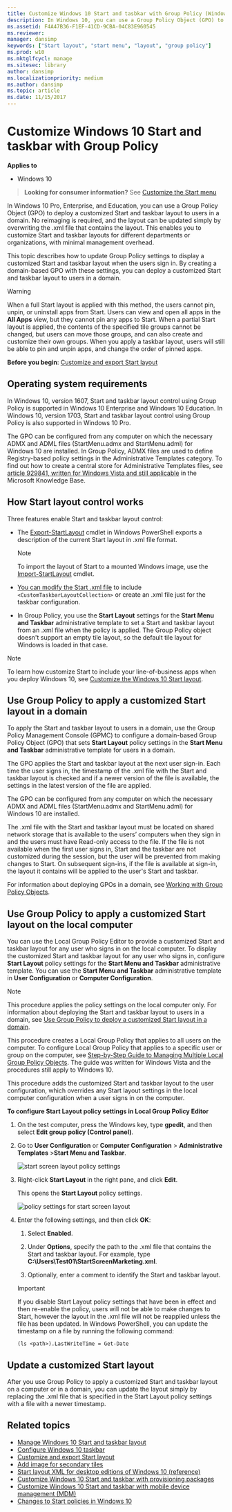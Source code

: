```yaml
---
title: Customize Windows 10 Start and tasbkar with Group Policy (Windows 10)
description: In Windows 10, you can use a Group Policy Object (GPO) to deploy a customized Start layout to users in a domain.
ms.assetid: F4A47B36-F1EF-41CD-9CBA-04C83E960545
ms.reviewer: 
manager: dansimp
keywords: ["Start layout", "start menu", "layout", "group policy"]
ms.prod: w10
ms.mktglfcycl: manage
ms.sitesec: library
author: dansimp
ms.localizationpriority: medium
ms.author: dansimp
ms.topic: article
ms.date: 11/15/2017
---
```


# Customize Windows 10 Start and taskbar with Group Policy


**Applies to**

-   Windows 10

>**Looking for consumer information?** See [Customize the Start menu](https://go.microsoft.com/fwlink/p/?LinkId=623630)

In Windows 10 Pro, Enterprise, and Education, you can use a Group Policy Object (GPO) to deploy a customized Start and taskbar layout to users in a domain. No reimaging is required, and the layout can be updated simply by overwriting the .xml file that contains the layout. This enables you to customize Start and taskbar layouts for different departments or organizations, with minimal management overhead.

This topic describes how to update Group Policy settings to display a customized Start and taskbar layout when the users sign in. By creating a domain-based GPO with these settings, you can deploy a customized Start and taskbar layout to users in a domain.

>[!WARNING]
>When a full Start layout is applied with this method, the users cannot pin, unpin, or uninstall apps from Start. Users can view and open all apps in the **All Apps** view, but they cannot pin any apps to Start. When a partial Start layout is applied, the contents of the specified tile groups cannot be changed, but users can move those groups, and can also create and customize their own groups. When you apply a taskbar layout, users will still be able to pin and unpin apps, and change the order of pinned apps.

 

**Before you begin**: [Customize and export Start layout](customize-and-export-start-layout.md)

## Operating system requirements


In Windows 10, version 1607, Start and taskbar layout control using Group Policy is supported in Windows 10 Enterprise and Windows 10 Education. In Windows 10, version 1703, Start and taskbar layout control using Group Policy is also supported in Windows 10 Pro.

The GPO can be configured from any computer on which the necessary ADMX and ADML files (StartMenu.admx and StartMenu.adml) for Windows 10 are installed. In Group Policy, ADMX files are used to define Registry-based policy settings in the Administrative Templates category. To find out how to create a central store for Administrative Templates files, see [article 929841, written for Windows Vista and still applicable](https://go.microsoft.com/fwlink/p/?LinkId=691687) in the Microsoft Knowledge Base.

## <a href="" id="bkmk-howstartscreencontrolworks"></a>How Start layout control works


Three features enable Start and taskbar layout control:

-   The [Export-StartLayout](https://docs.microsoft.com/powershell/module/startlayout/export-startlayout?view=win10-ps) cmdlet in Windows PowerShell exports a description of the current Start layout in .xml file format. 

    >[!NOTE]
    >To import the layout of Start to a mounted Windows image, use the [Import-StartLayout](https://docs.microsoft.com/powershell/module/startlayout/import-startlayout) cmdlet.

-    [You can modify the Start .xml file](configure-windows-10-taskbar.md) to include  `<CustomTaskbarLayoutCollection>` or create an .xml file just for the taskbar configuration. 

-   In Group Policy, you use the **Start Layout** settings for the **Start Menu and Taskbar** administrative template to set a Start and taskbar layout from an .xml file when the policy is applied. The Group Policy object doesn't support an empty tile layout, so the default tile layout for Windows is loaded in that case.

>[!NOTE]
>To learn how customize Start to include your line-of-business apps when you deploy Windows 10, see [Customize the Windows 10 Start layout]( https://go.microsoft.com/fwlink/p/?LinkId=620863).

 

## <a href="" id="bkmk-domaingpodeployment"></a>Use Group Policy to apply a customized Start layout in a domain


To apply the Start and taskbar layout to users in a domain, use the Group Policy Management Console (GPMC) to configure a domain-based Group Policy Object (GPO) that sets **Start Layout** policy settings in the **Start Menu and Taskbar** administrative template for users in a domain.

The GPO applies the Start and taskbar layout at the next user sign-in. Each time the user signs in, the timestamp of the .xml file with the Start and taskbar layout is checked and if a newer version of the file is available, the settings in the latest version of the file are applied.

The GPO can be configured from any computer on which the necessary ADMX and ADML files (StartMenu.admx and StartMenu.adml) for Windows 10 are installed.

The .xml file with the Start and taskbar layout must be located on shared network storage that is available to the users’ computers when they sign in and the users must have Read-only access to the file. If the file is not available when the first user signs in, Start and the taskbar are not customized during the session, but the user will be prevented from making changes to Start. On subsequent sign-ins, if the file is available at sign-in, the layout it contains will be applied to the user's Start and taskbar.

For information about deploying GPOs in a domain, see [Working with Group Policy Objects](https://go.microsoft.com/fwlink/p/?LinkId=620889).

## <a href="" id="bkmk-localgpimport"></a>Use Group Policy to apply a customized Start layout on the local computer


You can use the Local Group Policy Editor to provide a customized Start and taskbar layout for any user who signs in on the local computer. To display the customized Start and taskbar layout for any user who signs in, configure **Start Layout** policy settings for the **Start Menu and Taskbar** administrative template. You can use the **Start Menu and Taskbar** administrative template in **User Configuration** or **Computer Configuration**.

>[!NOTE]
>This procedure applies the policy settings on the local computer only. For information about deploying the Start and taskbar layout to users in a domain, see [Use Group Policy to deploy a customized Start layout in a domain](#bkmk-domaingpodeployment).
>
>This procedure creates a Local Group Policy that applies to all users on the computer. To configure Local Group Policy that applies to a specific user or group on the computer, see [Step-by-Step Guide to Managing Multiple Local Group Policy Objects](https://go.microsoft.com/fwlink/p/?LinkId=620881). The guide was written for Windows Vista and the procedures still apply to Windows 10.


This procedure adds the customized Start and taskbar layout to the user configuration, which overrides any Start layout settings in the local computer configuration when a user signs in on the computer.

**To configure Start Layout policy settings in Local Group Policy Editor**

1. On the test computer, press the Windows key, type **gpedit**, and then select **Edit group policy (Control panel)**.

2. Go to **User Configuration** or **Computer Configuration** &gt; **Administrative Templates** &gt;**Start Menu and Taskbar**.

   ![start screen layout policy settings](images/starttemplate.jpg)

3. Right-click **Start Layout** in the right pane, and click **Edit**.

   This opens the **Start Layout** policy settings.

   ![policy settings for start screen layout](images/startlayoutpolicy.jpg)

4. Enter the following settings, and then click **OK**:

   1.  Select **Enabled**.

   2.  Under **Options**, specify the path to the .xml file that contains the Start and taskbar layout. For example, type **C:\\Users\\Test01\\StartScreenMarketing.xml**.

   3.  Optionally, enter a comment to identify the Start and taskbar layout.

   > [!IMPORTANT]
   > If you disable Start Layout policy settings that have been in effect and then re-enable the policy, users will not be able to make changes to Start, however the layout in the .xml file will not be reapplied unless the file has been updated. In Windows PowerShell, you can update the timestamp on a file by running the following command:
   > 
   > `(ls <path>).LastWriteTime = Get-Date`

     

## <a href="" id="bkmk-updatestartscreenlayout"></a>Update a customized Start layout


After you use Group Policy to apply a customized Start and taskbar layout on a computer or in a domain, you can update the layout simply by replacing the .xml file that is specified in the Start Layout policy settings with a file with a newer timestamp.

## Related topics


- [Manage Windows 10 Start and taskbar layout](windows-10-start-layout-options-and-policies.md)
- [Configure Windows 10 taskbar](configure-windows-10-taskbar.md)
- [Customize and export Start layout](customize-and-export-start-layout.md)
- [Add image for secondary tiles](start-secondary-tiles.md)
- [Start layout XML for desktop editions of Windows 10 (reference)](start-layout-xml-desktop.md)
- [Customize Windows 10 Start and taskbar with provisioning packages](customize-windows-10-start-screens-by-using-provisioning-packages-and-icd.md)
- [Customize Windows 10 Start and taskbar with mobile device management (MDM)](customize-windows-10-start-screens-by-using-mobile-device-management.md)
- [Changes to Start policies in Windows 10](changes-to-start-policies-in-windows-10.md)
 
 





